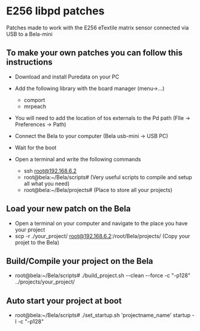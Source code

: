 # E256 libpd patches
Patches made to work with the E256 eTextile matrix sensor connected via USB to a Bela-mini

## To make your own patches you can follow this instructions
  - Download and install Puredata on your PC
  - Add the following library with the board manager (menu->...)
    - comport
    - mrpeach
  - You will need to add the location of tos externals to the Pd path (FIle -> Preferences -> Path)
 
  - Connect the Bela to your computer (Bela usb-mini -> USB PC)
  - Wait for the boot
  - Open a terminal and write the following commands
    - ssh root@192.168.6.2
	- root@bela:~/Bela/scripts# (Very useful scripts to compile and setup all what you need)
    - root@bela:~/Bela/projects# (Place to store all your projects)

## Load your new patch on the Bela
  - Open a terminal on your computer and navigate to the place you have your project
  - scp -r ./your_project/ root@192.168.6.2:/root/Bela/projects/ (Copy your projet to the Bela)

## Build/Compile your project on the Bela
  - root@bela:~/Bela/scripts# ./build_project.sh --clean --force -c "-p128" ../projects/your_project/


## Auto start your project at boot
  - root@bela:~/Bela/scripts# ./set_startup.sh 'projectname_name' startup -l -c "-p128"
